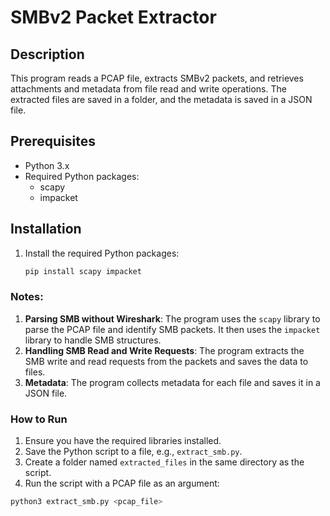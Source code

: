 # SMBv2 Packet Extractor

## Description

This program reads a PCAP file, extracts SMBv2 packets, and retrieves attachments and metadata from file read and write operations. The extracted files are saved in a folder, and the metadata is saved in a JSON file.

## Prerequisites

- Python 3.x
- Required Python packages:
  - scapy
  - impacket

## Installation

1. Install the required Python packages:
   ```sh
   pip install scapy impacket


### Notes:

1. **Parsing SMB without Wireshark**: The program uses the `scapy` library to parse the PCAP file and identify SMB packets. It then uses the `impacket` library to handle SMB structures.
2. **Handling SMB Read and Write Requests**: The program extracts the SMB write and read requests from the packets and saves the data to files.
3. **Metadata**: The program collects metadata for each file and saves it in a JSON file.

### How to Run

1. Ensure you have the required libraries installed.
2. Save the Python script to a file, e.g., `extract_smb.py`.
3. Create a folder named `extracted_files` in the same directory as the script.
4. Run the script with a PCAP file as an argument:

```sh
python3 extract_smb.py <pcap_file>
